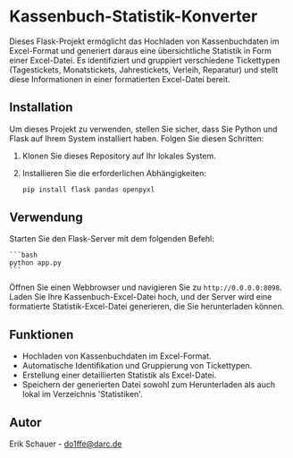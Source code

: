 # Kassenbuch-Statistik-Konverter

Dieses Flask-Projekt ermöglicht das Hochladen von Kassenbuchdaten im Excel-Format und generiert daraus eine übersichtliche Statistik in Form einer Excel-Datei. Es identifiziert und gruppiert verschiedene Tickettypen (Tagestickets, Monatstickets, Jahrestickets, Verleih, Reparatur) und stellt diese Informationen in einer formatierten Excel-Datei bereit.

## Installation

Um dieses Projekt zu verwenden, stellen Sie sicher, dass Sie Python und Flask auf Ihrem System installiert haben. Folgen Sie diesen Schritten:

1. Klonen Sie dieses Repository auf Ihr lokales System.
2. Installieren Sie die erforderlichen Abhängigkeiten:

    ```bash
    pip install flask pandas openpyxl
    ```

## Verwendung

Starten Sie den Flask-Server mit dem folgenden Befehl:

    ```bash
    python app.py
    ```

Öffnen Sie einen Webbrowser und navigieren Sie zu `http://0.0.0.0:8098`. Laden Sie Ihre Kassenbuch-Excel-Datei hoch, und der Server wird eine formatierte Statistik-Excel-Datei generieren, die Sie herunterladen können.

## Funktionen

- Hochladen von Kassenbuchdaten im Excel-Format.
- Automatische Identifikation und Gruppierung von Tickettypen.
- Erstellung einer detaillierten Statistik als Excel-Datei.
- Speichern der generierten Datei sowohl zum Herunterladen als auch lokal im Verzeichnis 'Statistiken'.

## Autor

Erik Schauer - [do1ffe@darc.de](mailto:do1ffe@darc.de)
